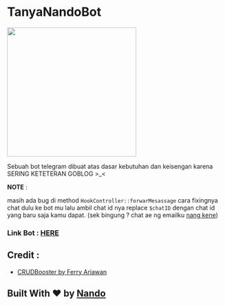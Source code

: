 # TanyaNandoBot
<img src="https://www.freevector.com/uploads/vector/preview/15637/FreeVector-Man-With-Question-Mark.jpg" width="300px">

Sebuah bot telegram dibuat atas dasar kebutuhan dan keisengan karena SERING KETETERAN GOBLOG >_<

**NOTE** : 

masih ada bug di method `HookController::forwarMesassage` cara fixingnya chat dulu ke bot mu lalu ambil chat id nya replace `$chatID` dengan chat id yang baru saja kamu dapat. (sek bingung ? chat ae ng emailku [nang kene](mail:0x3a3a3a@gmail.com))

### Link Bot : [HERE](https://t.me/tanyanandobot)

## Credit : 
- [CRUDBooster by Ferry Ariawan](https://github.com/crocodic-studio/crudbooster)

## Built With :heart: by [Nando](https://github.com/robyfirnandoyusuf)